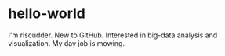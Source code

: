 # hello-world

I'm rlscudder.  New to GitHub.
Interested in big-data analysis and visualization.
My day job is mowing.

